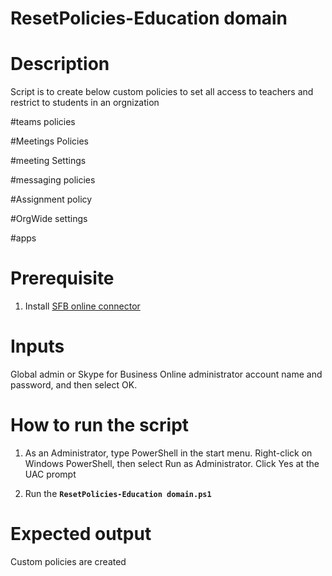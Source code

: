 # ResetPolicies-Education domain

# Description
Script is to create below custom policies to set all access to teachers and restrict to students in an orgnization

#teams policies

#Meetings Policies

#meeting Settings

#messaging policies

#Assignment policy

#OrgWide settings

#apps

# Prerequisite
1)	Install [SFB online connector](https://www.microsoft.com/en-us/download/details.aspx?id=39366)

# Inputs
Global admin or Skype for Business Online administrator account name and password, and then select OK.

# How to run the script

1. As an Administrator, type PowerShell in the start menu. Right-click on Windows PowerShell, then select Run as Administrator.
Click Yes at the UAC prompt

2)	Run the **`ResetPolicies-Education domain.ps1`**

# Expected output
Custom policies are created 
